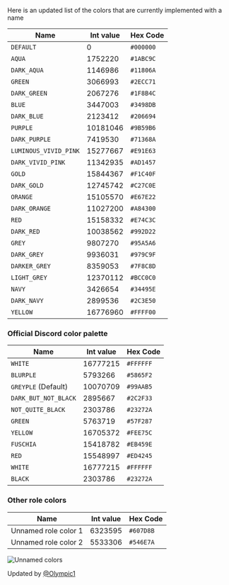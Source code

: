 Here is an updated list of the colors that are currently implemented with a name

Name                             | Int value | Hex Code
---------------------------|-----------|-----------
`DEFAULT`                        | 0              | `#000000`
`AQUA`                            | 1752220   | `#1ABC9C`
`DARK_AQUA`                  | 1146986   | `#11806A`
`GREEN`                           | 3066993   | `#2ECC71`
`DARK_GREEN`                 | 2067276   | `#1F8B4C`
`BLUE`                               | 3447003   | `#3498DB`
`DARK_BLUE`                    | 2123412   | `#206694`
`PURPLE`                           | 10181046  | `#9B59B6`
`DARK_PURPLE`                | 7419530   | `#71368A`
`LUMINOUS_VIVID_PINK` | 15277667  | `#E91E63`
`DARK_VIVID_PINK`          | 11342935  | `#AD1457`
`GOLD`                             | 15844367  | `#F1C40F`
`DARK_GOLD`                  | 12745742  | `#C27C0E`
`ORANGE`                        | 15105570  | `#E67E22`
`DARK_ORANGE`             | 11027200  | `#A84300`
`RED`                               | 15158332  | `#E74C3C`
`DARK_RED`                    | 10038562  | `#992D22`
`GREY`                             | 9807270   | `#95A5A6`
`DARK_GREY`                  | 9936031   | `#979C9F`
`DARKER_GREY`              | 8359053   | `#7F8C8D`
`LIGHT_GREY`                 | 12370112  | `#BCC0C0`
`NAVY`                            | 3426654   | `#34495E`
`DARK_NAVY`                 | 2899536   | `#2C3E50`
`YELLOW`                       | 16776960  | `#FFFF00`

### Official Discord color palette

Name                               | Int value | Hex Code
----------------------------|-----------|-----------
`WHITE`                            | 16777215 | `#FFFFFF`
`BLURPLE`                         | 5793266   | `#5865F2`
`GREYPLE` (Default)          | 10070709 | `#99AAB5`
`DARK_BUT_NOT_BLACK` | 2895667   | `#2C2F33`
`NOT_QUITE_BLACK`        | 2303786   | `#23272A`
`GREEN`                          | 5763719   | `#57F287`
`YELLOW`                         | 16705372  | `#FEE75C`
`FUSCHIA`                        | 15418782  | `#EB459E`
`RED`                            | 15548997  | `#ED4245`
`WHITE`                          | 16777215  | `#FFFFFF`
`BLACK`                          | 2303786   | `#23272A`

### Other role colors

Name                         | Int value | Hex Code
------------------------|-----------|-----------
Unnamed role color 1 | 6323595 | `#607D8B`
Unnamed role color 2 | 5533306 | `#546E7A`

![Unnamed colors](https://user-images.githubusercontent.com/8020752/110257517-97024200-7f9e-11eb-9ff0-9a03fa573de9.png)

                  
Updated by [@Olympic1](https://github.com/Olympic1)